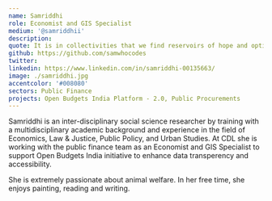 ```yaml
---
name: Samriddhi
role: Economist and GIS Specialist
medium: '@samriddhii'
description:
quote: It is in collectivities that we find reservoirs of hope and optimism.
github: https://github.com/samwhocodes
twitter:
linkedin: https://www.linkedin.com/in/samriddhi-00135663/
image: ./samriddhi.jpg
accentcolor: '#008080'
sectors: Public Finance
projects: Open Budgets India Platform - 2.0, Public Procurements
---
```


Samriddhi is an inter-disciplinary social science researcher by training with a multidisciplinary academic background and experience in the field of Economics, Law & Justice, Public Policy, and Urban Studies. At CDL she is working with the public finance team as an Economist and GIS Specialist to support Open Budgets India initiative to enhance data transperency and accessibility. 

She is extremely passionate about animal welfare. In her free time, she enjoys painting, reading and writing. 